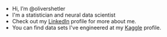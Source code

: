 - Hi, I’m @olivershetler
- I'm a statistician and neural data scientist
- Check out my [LinkedIn](https://www.linkedin.com/in/olivershetler/) profile for more about me.
- You can find data sets I've engineered at my [Kaggle](https://www.kaggle.com/olivershetler) profile.

<!---
olivershetler/olivershetler is a ✨ special ✨ repository because its `README.md` (this file) appears on your GitHub profile.
You can click the Preview link to take a look at your changes.
--->
